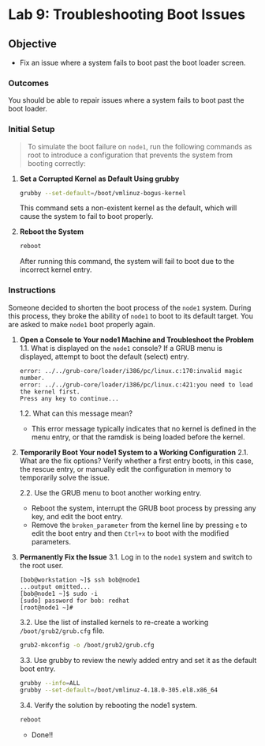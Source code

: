 # Lab 9: Troubleshooting Boot Issues

## Objective

- Fix an issue where a system fails to boot past the boot loader screen.

### Outcomes

You should be able to repair issues where a system fails to boot past the boot loader.

### Initial Setup

> To simulate the boot failure on `node1`, run the following commands as root to introduce a configuration that prevents the system from booting correctly:

1. **Set a Corrupted Kernel as Default Using grubby**

   ```bash
   grubby --set-default=/boot/vmlinuz-bogus-kernel
   ```

   This command sets a non-existent kernel as the default, which will cause the system to fail to boot properly.

2. **Reboot the System**

   ```bash
   reboot
   ```

   After running this command, the system will fail to boot due to the incorrect kernel entry.

### Instructions

Someone decided to shorten the boot process of the `node1` system. During this process, they broke the ability of `node1` to boot to its default target. You are asked to make `node1` boot properly again.

1. **Open a Console to Your node1 Machine and Troubleshoot the Problem**
   1.1. What is displayed on the `node1` console? If a GRUB menu is displayed, attempt to boot the default (select) entry.

   ```
   error: ../../grub-core/loader/i386/pc/linux.c:170:invalid magic number.
   error: ../../grub-core/loader/i386/pc/linux.c:421:you need to load the kernel first.
   Press any key to continue...
   ```

   1.2. What can this message mean?

   - This error message typically indicates that no kernel is defined in the menu entry, or that the ramdisk is being loaded before the kernel.

2. **Temporarily Boot Your node1 System to a Working Configuration**
   2.1. What are the fix options? Verify whether a first entry boots, in this case, the rescue entry, or manually edit the configuration in memory to temporarily solve the issue.

   2.2. Use the GRUB menu to boot another working entry.

   - Reboot the system, interrupt the GRUB boot process by pressing any key, and edit the boot entry.
   - Remove the `broken_parameter` from the kernel line by pressing `e` to edit the boot entry and then `Ctrl+x` to boot with the modified parameters.

3. **Permanently Fix the Issue**
   3.1. Log in to the `node1` system and switch to the root user.

   ```
   [bob@workstation ~]$ ssh bob@node1
   ...output omitted...
   [bob@node1 ~]$ sudo -i
   [sudo] password for bob: redhat
   [root@node1 ~]#
   ```

   3.2. Use the list of installed kernels to re-create a working `/boot/grub2/grub.cfg` file.

   ```bash
   grub2-mkconfig -o /boot/grub2/grub.cfg
   ```

   3.3. Use grubby to review the newly added entry and set it as the default boot entry.

   ```bash
   grubby --info=ALL
   grubby --set-default=/boot/vmlinuz-4.18.0-305.el8.x86_64
   ```

   3.4. Verify the solution by rebooting the node1 system.

   ```bash
   reboot
   ```

   * Done!!
